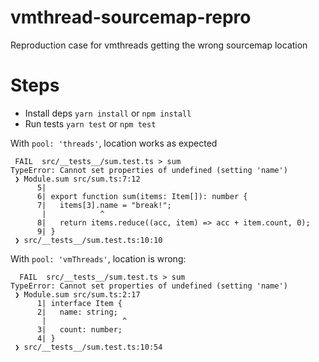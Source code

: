 # vmthread-sourcemap-repro
Reproduction case for vmthreads getting the wrong sourcemap location

# Steps
- Install deps `yarn install` or `npm install`
- Run tests `yarn test` or `npm test`

With `pool: 'threads'`, location works as expected
```
 FAIL  src/__tests__/sum.test.ts > sum
TypeError: Cannot set properties of undefined (setting 'name')
 ❯ Module.sum src/sum.ts:7:12
      5|
      6| export function sum(items: Item[]): number {
      7|   items[3].name = "break!";
       |            ^
      8|   return items.reduce((acc, item) => acc + item.count, 0);
      9| }
 ❯ src/__tests__/sum.test.ts:10:10
```

With `pool: 'vmThreads'`, location is wrong:
```
  FAIL  src/__tests__/sum.test.ts > sum
TypeError: Cannot set properties of undefined (setting 'name')
 ❯ Module.sum src/sum.ts:2:17
      1| interface Item {
      2|   name: string;
       |                 ^
      3|   count: number;
      4| }
 ❯ src/__tests__/sum.test.ts:10:54
```
